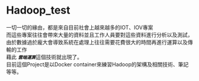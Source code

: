 # Hadoop_test
一切一切的緣由，都是來自目前社會上越來越多的IOT、IOV專案<br>
而這些專案往往會帶來大量的資料並且工作人員要對這些資料進行分析以及測試，由於數據過於龐大會導致系統在處理上往往需要花費很大的時間再進行運算以及傳輸的工作<br>
藉此 <code>***雲端運算***</code>這個技術就出現了。<br>
目前這個Project是以Docker container來練習Hadoop的架構及相關技術、筆記等等。

